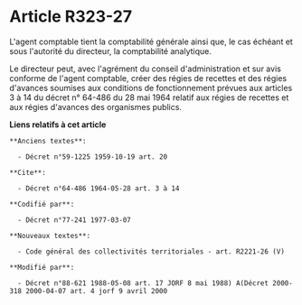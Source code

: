 # Article R323-27

L'agent comptable tient la comptabilité générale ainsi que, le cas échéant et sous l'autorité du directeur, la comptabilité
analytique.

Le directeur peut, avec l'agrément du conseil d'administration et sur avis conforme de l'agent comptable, créer des régies de
recettes et des régies d'avances soumises aux conditions de fonctionnement prévues aux articles 3 à 14 du décret n° 64-486 du
28 mai 1964 relatif aux régies de recettes et aux régies d'avances des organismes publics.

**Liens relatifs à cet article**

	**Anciens textes**:

	  - Décret n°59-1225 1959-10-19 art. 20

	**Cite**:

	  - Décret n°64-486 1964-05-28 art. 3 à 14

	**Codifié par**:

	  - Décret n°77-241 1977-03-07

	**Nouveaux textes**:

	  - Code général des collectivités territoriales - art. R2221-26 (V)

	**Modifié par**:

	  - Décret n°88-621 1988-05-08 art. 17 JORF 8 mai 1988) A(Décret 2000-318 2000-04-07 art. 4 jorf 9 avril 2000
